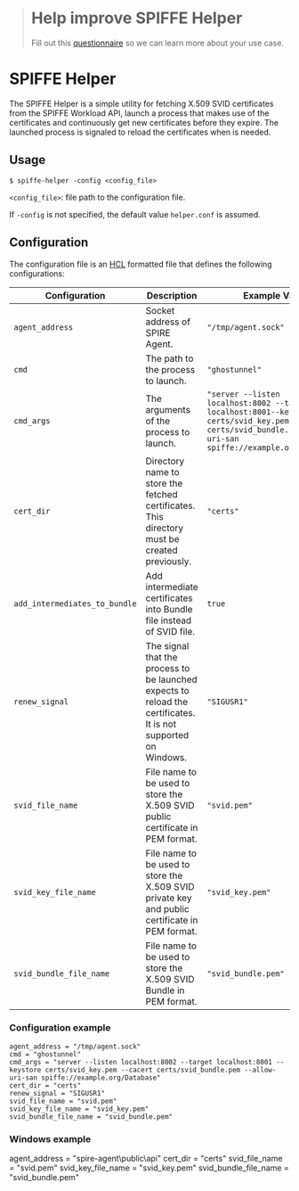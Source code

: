 > # Help improve SPIFFE Helper
>
> Fill out this [questionnaire](https://docs.google.com/forms/d/1MwHyAiLXnGuUpymwBCfBJei25lur2jaD-056L5Hp1Js) so we can learn more about your use case.

# SPIFFE Helper

The SPIFFE Helper is a simple utility for fetching X.509 SVID certificates from the SPIFFE Workload API, launch a process that makes use of the certificates and continuously get new certificates before they expire. The launched process is signaled to reload the certificates when is needed.

## Usage
`$ spiffe-helper -config <config_file>`

`<config_file>`: file path to the configuration file.

If `-config` is not specified, the default value `helper.conf` is assumed. 

## Configuration
The configuration file is an [HCL](https://github.com/hashicorp/hcl) formatted file that defines the following configurations:

 |Configuration        | Description                                                                                    | Example Value |
 |--------------------------|------------------------------------------------------------------------------------------------| ------------- |
 |`agent_address`            | Socket address of SPIRE Agent.                                                                                 | `"/tmp/agent.sock"`                                                                                                                                                  |
 |`cmd`                     | The path to the process to launch.                                                                             | `"ghostunnel"`                                                                                                                                                       |
 |`cmd_args`                 | The arguments of the process to launch.                                                                        | `"server --listen localhost:8002 --target localhost:8001--keystore certs/svid_key.pem --cacert certs/svid_bundle.pem --allow-uri-san spiffe://example.org/Database"` |
 |`cert_dir`                 | Directory name to store the fetched certificates. This directory must be created previously.                   | `"certs"`                                                                                                                                                            |
 |`add_intermediates_to_bundle`| Add intermediate certificates into Bundle file instead of SVID file.                                           | `true`                                                                                                                                                            |
 |`renew_signal`             | The signal that the process to be launched expects to reload the certificates. It is not supported on Windows. | `"SIGUSR1"`                                                                                                                                                          |
 |`svid_file_name`            | File name to be used to store the X.509 SVID public certificate in PEM format.                                 | `"svid.pem"`                                                                                                                                                         |
 |`svid_key_file_name`         | File name to be used to store the X.509 SVID private key and public certificate in PEM format.                 | `"svid_key.pem"`                                                                                                                                                     |
 |`svid_bundle_file_name`      | File name to be used to store the X.509 SVID Bundle in PEM format.                                             | `"svid_bundle.pem"`                                                                                                                                                  |

### Configuration example
```
agent_address = "/tmp/agent.sock"
cmd = "ghostunnel"
cmd_args = "server --listen localhost:8002 --target localhost:8001 --keystore certs/svid_key.pem --cacert certs/svid_bundle.pem --allow-uri-san spiffe://example.org/Database"
cert_dir = "certs"
renew_signal = "SIGUSR1"
svid_file_name = "svid.pem"
svid_key_file_name = "svid_key.pem"
svid_bundle_file_name = "svid_bundle.pem"
```

### Windows example

agent_address = "spire-agent\\public\\api"
cert_dir = "certs"
svid_file_name = "svid.pem"
svid_key_file_name = "svid_key.pem"
svid_bundle_file_name = "svid_bundle.pem"
